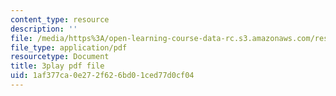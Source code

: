 ```yaml
---
content_type: resource
description: ''
file: /media/https%3A/open-learning-course-data-rc.s3.amazonaws.com/res-10-s95-physics-of-covid-19-transmission-fall-2020/1af377ca0e272f626bd01ced77d0cf04_NJST-IUGBUA.pdf
file_type: application/pdf
resourcetype: Document
title: 3play pdf file
uid: 1af377ca-0e27-2f62-6bd0-1ced77d0cf04
---
```

